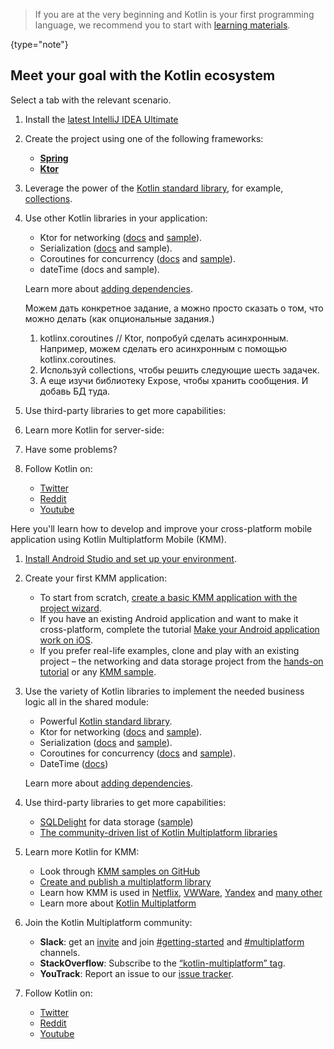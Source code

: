 [//]: # (title: Get started with Kotlin)

> If you are at the very beginning and Kotlin is your first programming language, we recommend you to start with [learning materials](learning-materials-overview.md).
>
{type="note"}

## Meet your goal with the Kotlin ecosystem

Select a tab with the relevant scenario.


<tabs>

<tab title="Backend application">

1. Install the [latest IntelliJ IDEA Ultimate](https://www.jetbrains.com/idea/download/)

2. Create the project using one of the following frameworks:

   * **[Spring](https://spring.io/guides/tutorials/spring-webflux-kotlin-rsocket/)**
   * **[Ktor](https://play.kotlinlang.org/hands-on/Creating%20a%20WebSocket%20Chat%20with%20Ktor/01_introduction)**

3. Leverage the power of the [Kotlin standard library](https://kotlinlang.org/api/latest/jvm/stdlib/), for example, [collections](https://kotlinlang.org/docs/collections-overview.html).

4. Use other Kotlin libraries in your application:
   * Ktor for networking ([docs](https://ktor.io/) and [sample](https://kotlinlang.org/docs/mobile/use-ktor-for-networking.html)).
   * Serialization ([docs](https://kotlinlang.org/docs/serialization.html) and sample).
   * Coroutines for concurrency ([docs](https://kotlinlang.org/docs/mobile/concurrency-overview.html) and [sample](https://kotlinlang.org/docs/mobile/concurrency-and-coroutines.html)).
   * dateTime (docs and sample).

   Learn more about [adding dependencies](https://kotlinlang.org/docs/mobile/add-dependencies.html).


   Можем дать конкретное задание, а можно просто сказать о том, что можно делать (как опциональные задания.)

   1) kotlinx.coroutines // Ktor, попробуй сделать асинхронным. Например, можем сделать его асинхронным с помощью kotlinx.coroutines.
   2) Используй collections, чтобы решить следующие шесть задачек.
   3) А еще изучи библиотеку Expose, чтобы хранить сообщения. И добавь БД туда.

5. Use third-party libraries to get more capabilities:
   
6. Learn more Kotlin for server-side:

7. Have some problems?

8. Follow Kotlin on:
   * [Twitter](https://twitter.com/kotlin)
   * [Reddit](https://www.reddit.com/r/Kotlin/)
   * [Youtube](https://www.youtube.com/channel/UCP7uiEZIqci43m22KDl0sNw)

</tab>

<tab title="Cross-platform mobile app">

Here you'll learn how to develop and improve your cross-platform mobile application using Kotlin Multiplatform Mobile (KMM).

1. [Install Android Studio and set up your environment](https://kotlinlang.org/docs/mobile/setup.html).
2. Create your first KMM application:

    * To start from scratch, [create a basic KMM application with the project wizard](https://kotlinlang.org/docs/mobile/create-first-app.html).
    * If you have an existing Android application and want to make it cross-platform, complete the tutorial [Make your Android application work on iOS](https://kotlinlang.org/docs/mobile/integrate-in-existing-app.html).
    * If you prefer real-life examples, clone and play with an existing project –  the networking and data storage project from the [hands-on tutorial](https://play.kotlinlang.org/hands-on/Networking%20and%20Data%20Storage%20with%20Kotlin%20Multiplatfrom%20Mobile/01_Introduction) or any [KMM sample](https://kotlinlang.org/docs/mobile/samples.html). 
   
3. Use the variety of Kotlin libraries to implement the needed business logic all in the shared module:
    * Powerful [Kotlin standard library](https://kotlinlang.org/api/latest/jvm/stdlib/).
    * Ktor for networking ([docs](https://ktor.io/) and [sample](https://kotlinlang.org/docs/mobile/use-ktor-for-networking.html)).
    * Serialization ([docs](https://kotlinlang.org/docs/serialization.html) and [sample](https://play.kotlinlang.org/hands-on/Networking%20and%20Data%20Storage%20with%20Kotlin%20Multiplatfrom%20Mobile/04_Creating_a_data_model)).
    * Coroutines for concurrency ([docs](https://kotlinlang.org/docs/mobile/concurrency-overview.html) and [sample](https://kotlinlang.org/docs/mobile/concurrency-and-coroutines.html)).
    * DateTime ([docs](https://github.com/Kotlin/kotlinx-datetime#readme))  
   
   Learn more about [adding dependencies](https://kotlinlang.org/docs/mobile/add-dependencies.html).

5. Use third-party libraries to get more capabilities:
    * [SQLDelight](https://cashapp.github.io/sqldelight/) for data storage ([sample](https://kotlinlang.org/docs/mobile/configure-sqldelight-for-data-storage.html))
    * [The community-driven list of Kotlin Multiplatform libraries](https://libs.kmp.icerock.dev/)
   
6. Learn more Kotlin for KMM:
   * Look through [KMM samples on GitHub](https://kotlinlang.org/docs/mobile/samples.html)
   * [Create and publish a multiplatform library]()
   * Learn how KMM is used in [Netflix](https://netflixtechblog.com/netflix-android-and-ios-studio-apps-kotlin-multiplatform-d6d4d8d25d23), [VWWare](https://kotlinlang.org/lp/mobile/case-studies/vmware/), [Yandex](https://kotlinlang.org/lp/mobile/case-studies/yandex/) and [many other](https://kotlinlang.org/lp/mobile/case-studies/)
   * Learn more about [Kotlin Multiplatform](https://kotlinlang.org/docs/mpp-intro.html)

7. Join the Kotlin Multiplatform community:

    * **Slack**: get an [invite](https://surveys.jetbrains.com/s3/kotlin-slack-sign-up) and join [#getting-started](https://kotlinlang.slack.com/archives/C0B8MA7FA) and [#multiplatform](https://kotlinlang.slack.com/archives/C3PQML5NU) channels.
    * **StackOverflow**: Subscribe to the [“kotlin-multiplatform” tag](https://stackoverflow.com/questions/tagged/kotlin-multiplatform). 
    * **YouTrack**: Report an issue to our [issue tracker](https://youtrack.jetbrains.com/issues/KT).

8. Follow Kotlin on: 
    * [Twitter](https://twitter.com/kotlin)
    * [Reddit](https://www.reddit.com/r/Kotlin/)
    * [Youtube](https://www.youtube.com/channel/UCP7uiEZIqci43m22KDl0sNw)

</tab>

</tabs>


